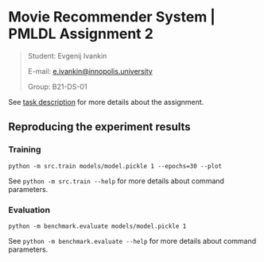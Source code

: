 # Movie Recommender System | PMLDL Assignment 2
> Student: Evgenij Ivankin
> 
> E-mail: e.ivankin@innopolis.university
> 
> Group: B21-DS-01

See [task description](task_description.md) for more details about the assignment.

## Reproducing the experiment results
### Training
```shell
python -m src.train models/model.pickle 1 --epochs=30 --plot
```
See `python -m src.train --help` for more details about command parameters. 

### Evaluation
```shell
python -m benchmark.evaluate models/model.pickle 1
```

See `python -m benchmark.evaluate --help` for more details about command parameters.